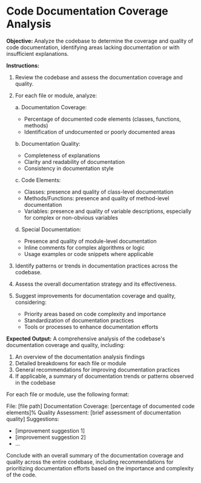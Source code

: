 # Code Documentation Coverage Analysis

**Objective:** Analyze the codebase to determine the coverage and quality of code documentation, identifying areas lacking documentation or with insufficient explanations.

**Instructions:**

1. Review the codebase and assess the documentation coverage and quality.

2. For each file or module, analyze:

   a. Documentation Coverage:
      - Percentage of documented code elements (classes, functions, methods)
      - Identification of undocumented or poorly documented areas

   b. Documentation Quality:
      - Completeness of explanations
      - Clarity and readability of documentation
      - Consistency in documentation style

   c. Code Elements:
      - Classes: presence and quality of class-level documentation
      - Methods/Functions: presence and quality of method-level documentation
      - Variables: presence and quality of variable descriptions, especially for complex or non-obvious variables

   d. Special Documentation:
      - Presence and quality of module-level documentation
      - Inline comments for complex algorithms or logic
      - Usage examples or code snippets where applicable

3. Identify patterns or trends in documentation practices across the codebase.

4. Assess the overall documentation strategy and its effectiveness.

5. Suggest improvements for documentation coverage and quality, considering:
   - Priority areas based on code complexity and importance
   - Standardization of documentation practices
   - Tools or processes to enhance documentation efforts

**Expected Output:** A comprehensive analysis of the codebase's documentation coverage and quality, including:

1. An overview of the documentation analysis findings
2. Detailed breakdowns for each file or module
3. General recommendations for improving documentation practices
4. If applicable, a summary of documentation trends or patterns observed in the codebase

For each file or module, use the following format:

File: [file path]
Documentation Coverage: [percentage of documented code elements]%
Quality Assessment: [brief assessment of documentation quality]
Suggestions:
- [improvement suggestion 1]
- [improvement suggestion 2]
- ...

Conclude with an overall summary of the documentation coverage and quality across the entire codebase, including recommendations for prioritizing documentation efforts based on the importance and complexity of the code.
